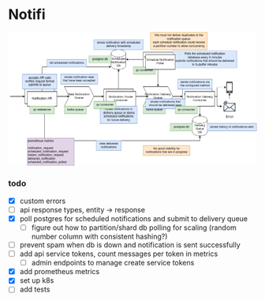 # Notifi

![diagram.png](diagram.png)



### todo
- [x] custom errors 
- [ ] api response types, entity -> response
- [x] poll postgres for scheduled notifications and submit to delivery queue
  - [ ] figure out how to partition/shard db polling for scaling (random number column with consistent hashing?)
- [ ] prevent spam when db is down and notification is sent successfully
- [ ] add api service tokens, count messages per token in metrics
  - [ ] admin endpoints to manage create service tokens
- [x] add prometheus metrics
- [x] set up k8s
- [ ] add tests